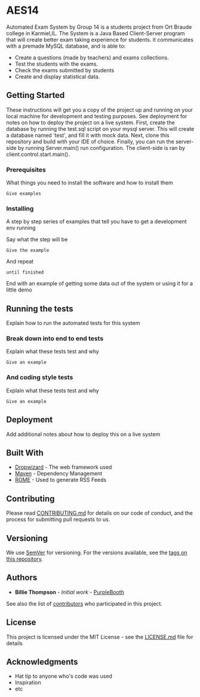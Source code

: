 # AES14

Automated Exam System by Group 14 is a students project from Ort Braude college in Karmiel,IL.
The System is a Java Based Client-Server program that will create better exam taking experience for students. it communicates with a premade MySQL database, and is able to:
  - Create a questions (made by teachers) and exams collections.
  - Test the students with the exams.
  - Check the exams submitted by students
  - Create and display statistical data.

## Getting Started

These instructions will get you a copy of the project up and running on your local machine for development and testing purposes.
See deployment for notes on how to deploy the project on a live system. 
First, create the database by running the test.sql script on your mysql server. This will create a database named 'test', and fill it with mock data.
Next, clone this repository and build with your IDE of choice.
Finally, you can run the server-side by running Server.main() run configuration.
The client-side is ran by client.control.start.main(). 

### Prerequisites

What things you need to install the software and how to install them

```
Give examples
```

### Installing

A step by step series of examples that tell you have to get a development env running

Say what the step will be

```
Give the example
```

And repeat

```
until finished
```

End with an example of getting some data out of the system or using it for a little demo

## Running the tests

Explain how to run the automated tests for this system

### Break down into end to end tests

Explain what these tests test and why

```
Give an example
```

### And coding style tests

Explain what these tests test and why

```
Give an example
```

## Deployment

Add additional notes about how to deploy this on a live system

## Built With

* [Dropwizard](http://www.dropwizard.io/1.0.2/docs/) - The web framework used
* [Maven](https://maven.apache.org/) - Dependency Management
* [ROME](https://rometools.github.io/rome/) - Used to generate RSS Feeds

## Contributing

Please read [CONTRIBUTING.md](https://gist.github.com/PurpleBooth/b24679402957c63ec426) for details on our code of conduct, and the process for submitting pull requests to us.

## Versioning

We use [SemVer](http://semver.org/) for versioning. For the versions available, see the [tags on this repository](https://github.com/your/project/tags). 

## Authors

* **Billie Thompson** - *Initial work* - [PurpleBooth](https://github.com/PurpleBooth)

See also the list of [contributors](https://github.com/your/project/contributors) who participated in this project.

## License

This project is licensed under the MIT License - see the [LICENSE.md](LICENSE.md) file for details

## Acknowledgments

* Hat tip to anyone who's code was used
* Inspiration
* etc
